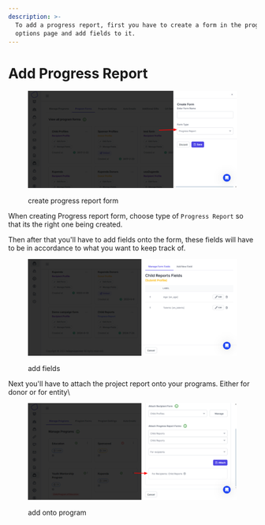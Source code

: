 ```yaml
---
description: >-
  To add a progress report, first you have to create a form in the program
  options page and add fields to it.
---
```


# Add Progress Report

<figure><img src="../../.gitbook/assets/image (3) (1).png" alt=""><figcaption><p>create progress report form</p></figcaption></figure>

When creating Progress report form, choose type of `Progress Report` so that its the right one being created.

Then after that you'll have to add fields onto the form, these fields will have to be in accordance to what you want to keep track of.

<figure><img src="../../.gitbook/assets/image (4).png" alt=""><figcaption><p>add fields</p></figcaption></figure>

Next you'll have to attach the project report onto your programs. Either for donor or for entity\


<figure><img src="../../.gitbook/assets/image (5).png" alt=""><figcaption><p>add onto program</p></figcaption></figure>
